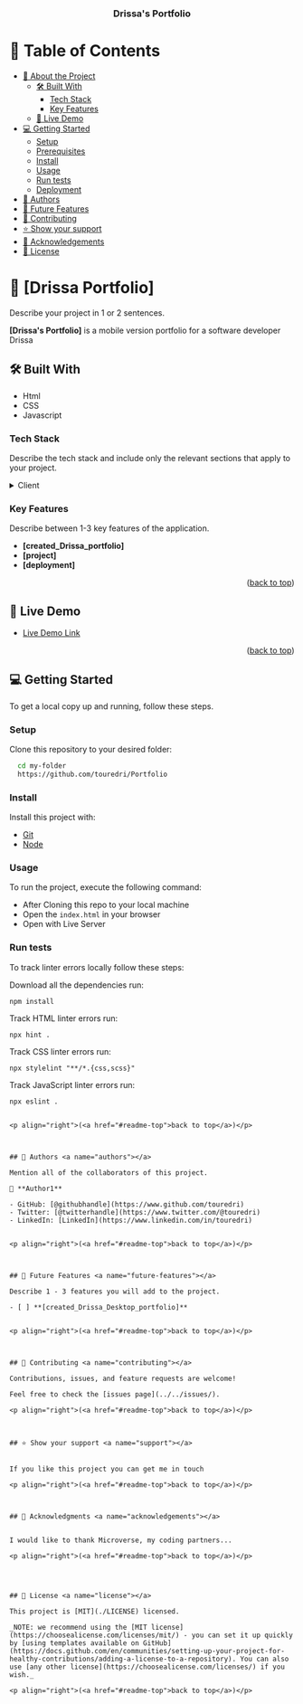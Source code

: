 <a name="readme-top"></a>


<div align="center">
 
 

  <h3><b>Drissa's Portfolio</b></h3>

</div>



# 📗 Table of Contents

- [📖 About the Project](#about-project)
  - [🛠 Built With](#built-with)
    - [Tech Stack](#tech-stack)
    - [Key Features](#key-features)
  - [🚀 Live Demo](#live-demo)
- [💻 Getting Started](#getting-started)
  - [Setup](#setup)
  - [Prerequisites](#prerequisites)
  - [Install](#install)
  - [Usage](#usage)
  - [Run tests](#run-tests)
  - [Deployment](#triangular_flag_on_post-deployment)
- [👥 Authors](#authors)
- [🔭 Future Features](#future-features)
- [🤝 Contributing](#contributing)
- [⭐️ Show your support](#support)
- [🙏 Acknowledgements](#acknowledgements)
- [📝 License](#license)



# 📖 [Drissa Portfolio] <a name="about-project"></a>

Describe your project in 1 or 2 sentences.

**[Drissa's Portfolio]** is a mobile version portfolio for a software developer Drissa

## 🛠 Built With <a name="built-with"></a>

- Html
- CSS
- Javascript

### Tech Stack <a name="tech-stack"></a>

Describe the tech stack and include only the relevant sections that apply to your project.

<details>
  <summary>Client</summary>
  <ul>
    <li>HTML, CSS, JAVASCRIPT</li>
  </ul>
</details>

### Key Features <a name="key-features"></a>

Describe between 1-3 key features of the application.

- **[created_Drissa_portfolio]**
- **[project]**
- **[deployment]**


<p align="right">(<a href="#readme-top">back to top</a>)</p>



## 🚀 Live Demo <a name="live-demo"></a>


- [Live Demo Link]( https://touredri.github.io/Portfolio/)


<!-- - [video Link](https://www.loom.com/share/1f2943ca12ee4b4e97db22f208077ecb) -->

 
<p align="right">(<a href="#readme-top">back to top</a>)</p>



## 💻 Getting Started <a name="getting-started"></a>

To get a local copy up and running, follow these steps.

### Setup

Clone this repository to your desired folder:

```sh
  cd my-folder
  https://github.com/touredri/Portfolio
```

### Install

Install this project with:

  -  [Git](https://git-scm.com/downloads)
  -  [Node](https://nodejs.org/en/download/)
### Usage

To run the project, execute the following command:
- After Cloning this repo to your local machine
- Open the `index.html` in your browser
- Open with Live Server
### Run tests

To track linter errors locally follow these steps:  

Download all the dependencies run:
```
npm install
```
Track HTML linter errors run:
```
npx hint .
```
Track CSS linter errors run:
```
npx stylelint "**/*.{css,scss}"
```
Track JavaScript linter errors run:
```
npx eslint .


<p align="right">(<a href="#readme-top">back to top</a>)</p>



## 👥 Authors <a name="authors"></a>

Mention all of the collaborators of this project.

👤 **Author1**

- GitHub: [@githubhandle](https://www.github.com/touredri)
- Twitter: [@twitterhandle](https://www.twitter.com/@touredri)
- LinkedIn: [LinkedIn](https://www.linkedin.com/in/touredri)


<p align="right">(<a href="#readme-top">back to top</a>)</p>



## 🔭 Future Features <a name="future-features"></a>

Describe 1 - 3 features you will add to the project.

- [ ] **[created_Drissa_Desktop_portfolio]**


<p align="right">(<a href="#readme-top">back to top</a>)</p>



## 🤝 Contributing <a name="contributing"></a>

Contributions, issues, and feature requests are welcome!

Feel free to check the [issues page](../../issues/).

<p align="right">(<a href="#readme-top">back to top</a>)</p>



## ⭐️ Show your support <a name="support"></a>


If you like this project you can get me in touch 

<p align="right">(<a href="#readme-top">back to top</a>)</p>



## 🙏 Acknowledgments <a name="acknowledgements"></a>


I would like to thank Microverse, my coding partners...

<p align="right">(<a href="#readme-top">back to top</a>)</p>




## 📝 License <a name="license"></a>

This project is [MIT](./LICENSE) licensed.

_NOTE: we recommend using the [MIT license](https://choosealicense.com/licenses/mit/) - you can set it up quickly by [using templates available on GitHub](https://docs.github.com/en/communities/setting-up-your-project-for-healthy-contributions/adding-a-license-to-a-repository). You can also use [any other license](https://choosealicense.com/licenses/) if you wish._

<p align="right">(<a href="#readme-top">back to top</a>)</p>
